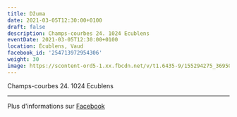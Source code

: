 ```yaml
---
title: Džuma
date: 2021-03-05T12:30:00+0100
draft: false
description: Champs-courbes 24. 1024 Ecublens
eventDate: 2021-03-05T12:30:00+0100
location: Écublens, Vaud
facebook_id: '254713972954306'
weight: 30
image: https://scontent-ord5-1.xx.fbcdn.net/v/t1.6435-9/155294275_3695079563921169_4909597834044538694_n.jpg?_nc_cat=101&ccb=1-7&_nc_sid=9e60e4&_nc_ohc=2yUaikqdLfsQ7kNvwGhKu4Z&_nc_oc=AdlhmVrUzX7yyOJJLO-N2nvyOBea8dGUHDzen1vq8I-yHVakj8tV3htm5ZZIfApoa6A&_nc_zt=23&_nc_ht=scontent-ord5-1.xx&edm=ABTKTjYEAAAA&_nc_gid=ptuU3mutXAv8ym6-9os5eA&_nc_tpa=Q5bMBQEGM2JyoB6rKe_Y14DuL86Moa0t02p9NuQebDkv5ArQId8dxT_TE4qbMeteQe3zVdCyLh2eajsG2A&oh=00_AfeDfXDuYh6jPUywMn10pneNZP73CqFRBdKxVcQG89olbQ&oe=692503DB
---
```


Champs-courbes 24. 1024 Ecublens

---

Plus d'informations sur [Facebook](https://facebook.com/events/254713972954306)